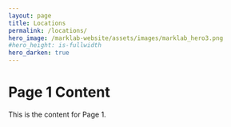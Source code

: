 ```yaml
---
layout: page
title: Locations
permalink: /locations/
hero_image: /marklab-website/assets/images/marklab_hero3.png
#hero_height: is-fullwidth
hero_darken: true
---
```


# Page 1 Content
This is the content for Page 1.
